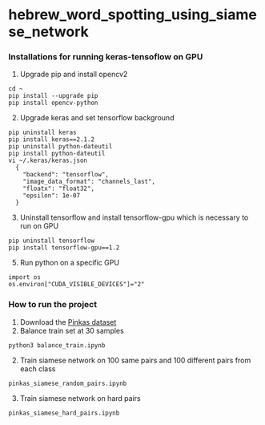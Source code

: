 # hebrew_word_spotting_using_siamese_network

### Installations for running keras-tensoflow on GPU
1. Upgrade pip and install opencv2
```
cd ~
pip install --upgrade pip
pip install opencv-python
```
2. Upgrade keras and set tensorflow background
```
pip uninstall keras
pip install keras==2.1.2
pip uninstall python-dateutil
pip install python-dateutil
vi ~/.keras/keras.json
  {
    "backend": "tensorflow",
    "image_data_format": "channels_last",
    "floatx": "float32",
    "epsilon": 1e-07
  }
```
3. Uninstall tensorflow and install tensorflow-gpu which is necessary to run on GPU
```
pip uninstall tensorflow
pip install tensorflow-gpu==1.2
```
5. Run python on a specific GPU
```
import os
os.environ["CUDA_VISIBLE_DEVICES"]="2"
```

### How to run the project
1. Download the [Pinkas dataset](https://www.cs.bgu.ac.il/~berat/)
2. Balance train set at 30 samples
```
python3 balance_train.ipynb
```
2. Train siamese network on 100 same pairs and 100 different pairs from each class
```
pinkas_siamese_random_pairs.ipynb
```
3. Train siamese network on hard pairs
```
pinkas_siamese_hard_pairs.ipynb
```


